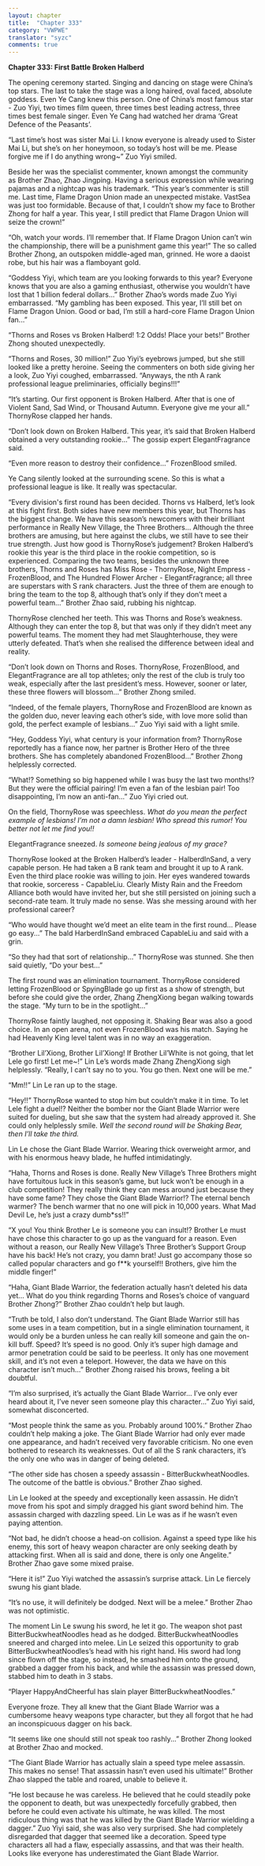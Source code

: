 ```yaml
---
layout: chapter
title:  "Chapter 333"
category: "VWPWE"
translator: "syzc"
comments: true
---
```


**Chapter 333: First Battle Broken Halberd**

The opening ceremony started. Singing and dancing on stage were China’s top stars. The last to take the stage was a long haired, oval faced, absolute goddess. Even Ye Cang knew this person. One of China’s most famous star - Zuo Yiyi, two times film queen, three times best leading actress, three times best female singer. Even Ye Cang had watched her drama ‘Great Defence of the Peasants’.

“Last time’s host was sister Mai Li. I know everyone is already used to Sister Mai Li, but she’s on her honeymoon, so today’s host will be me. Please forgive me if I do anything wrong~” Zuo Yiyi smiled.

Beside her was the specialist commenter, known amongst the community as Brother Zhao, Zhao Jingping. Having a serious expression while wearing pajamas and a nightcap was his trademark. “This year’s commenter is still me. Last time, Flame Dragon Union made an unexpected mistake. VastSea was just too formidable. Because of that, I couldn’t show my face to Brother Zhong for half a year. This year, I still predict that Flame Dragon Union will seize the crown!”

“Oh, watch your words. I’ll remember that. If Flame Dragon Union can’t win the championship, there will be a punishment game this year!” The so called Brother Zhong, an outspoken middle-aged man, grinned. He wore a daoist robe, but his hair was a flamboyant gold.

“Goddess Yiyi, which team are you looking forwards to this year? Everyone knows that you are also a gaming enthusiast, otherwise you wouldn’t have lost that 1 billion federal dollars...” Brother Zhao’s words made Zuo Yiyi embarrassed. “My gambling has been exposed. This year, I’ll still bet on Flame Dragon Union. Good or bad, I’m still a hard-core Flame Dragon Union fan...”

“Thorns and Roses vs Broken Halberd! 1:2 Odds! Place your bets!” Brother Zhong shouted unexpectedly.

“Thorns and Roses, 30 million!” Zuo Yiyi’s eyebrows jumped, but she still looked like a pretty heroine. Seeing the commenters on both side giving her a look, Zuo Yiyi coughed, embarrassed. “Anyways, the nth A rank professional league preliminaries, officially begins!!!” 

“It’s starting. Our first opponent is Broken Halberd. After that is one of Violent Sand, Sad Wind, or Thousand Autumn. Everyone give me your all.” ThornyRose clapped her hands.

“Don’t look down on Broken Halberd. This year, it’s said that Broken Halberd obtained a very outstanding rookie...” The gossip expert ElegantFragrance said.

“Even more reason to destroy their confidence...” FrozenBlood smiled.

Ye Cang silently looked at the surrounding scene. So this is what a professional league is like. It really was spectacular.

“Every division's first round has been decided. Thorns vs Halberd, let’s look at this fight first. Both sides have new members this year, but Thorns has the biggest change. We have this season’s newcomers with their brilliant performance in Really New Village, the Three Brothers… Although the three brothers are amusing, but here against the clubs, we still have to see their true strength. Just how good is ThornyRose’s judgement? Broken Halberd’s rookie this year is the third place in the rookie competition, so is experienced. Comparing the two teams, besides the unknown three brothers, Thorns and Roses has Miss Rose - ThornyRose, Night Empress - FrozenBlood, and The Hundred Flower Archer - ElegantFragrance; all three are superstars with S rank characters. Just the three of them are enough to bring the team to the top 8, although that’s only if they don’t meet a powerful team...” Brother Zhao said, rubbing his nightcap.

ThornyRose clenched her teeth. This was Thorns and Rose’s weakness. Although they can enter the top 8, but that was only if they didn’t meet any powerful teams. The moment they had met Slaughterhouse, they were utterly defeated. That’s when she realised the difference between ideal and reality.

“Don’t look down on Thorns and Roses. ThornyRose, FrozenBlood, and ElegantFragrance are all top athletes; only the rest of the club is truly too weak, especially after the last president’s mess. However, sooner or later, these three flowers will blossom...” Brother Zhong smiled.

“Indeed, of the female players, ThornyRose and FrozenBlood are known as the golden duo, never leaving each other’s side, with love more solid than gold, the perfect example of lesbians...” Zuo Yiyi said with a light smile.

“Hey, Goddess Yiyi, what century is your information from? ThornyRose reportedly has a fiance now, her partner is Brother Hero of the three brothers. She has completely abandoned FrozenBlood...” Brother Zhong helplessly corrected.

“What!? Something so big happened while I was busy the last two months!? But they were the official pairing! I’m even a fan of the lesbian pair! Too disappointing, I’m now an anti-fan...” Zuo Yiyi cried out.

On the field, ThornyRose was speechless. *What do you mean the perfect example of lesbians! I’m not a damn lesbian! Who spread this rumor! You better not let me find you!!*

ElegantFragrance sneezed. *Is someone being jealous of my grace?*

ThornyRose looked at the Broken Halberd’s leader - HalberdInSand, a very capable person. He had taken a B rank team and brought it up to A rank. Even the third place rookie was willing to join. Her eyes wandered towards that rookie, sorceress - CapableLiu. Clearly Misty Rain and the Freedom Alliance both would have invited her, but she still persisted on joining such a second-rate team. It truly made no sense. Was she messing around with her professional career?

“Who would have thought we’d meet an elite team in the first round… Please go easy...” The bald HarberdInSand embraced CapableLiu and said with a grin.

“So they had that sort of relationship...” ThornyRose was stunned. She then said quietly, “Do your best...”

The first round was an elimination tournament. ThornyRose considered letting FrozenBlood or SpyingBlade go up first as a show of strength, but before she could give the order, Zhang ZhengXiong began walking towards the stage. “My turn to be in the spotlight...”

ThornyRose faintly laughed, not opposing it. Shaking Bear was also a good choice. In an open arena, not even FrozenBlood was his match. Saying he had Heavenly King level talent was in no way an exaggeration.

“Brother Lil’Xiong, Brother Lil’Xiong! If Brother Lil’White is not going, that let Lele go first! Let me~!” Lin Le’s words made Zhang ZhengXiong sigh helplessly. “Really, I can’t say no to you. You go then. Next one will be me.”

“Mm!!” Lin Le ran up to the stage.

“Hey!!” ThornyRose wanted to stop him but couldn’t make it in time. To let Lele fight a duel!? Neither the bomber nor the Giant Blade Warrior were suited for dueling, but she saw that the system had already approved it. She could only helplessly smile. *Well the second round will be Shaking Bear, then I’ll take the third.*

Lin Le chose the Giant Blade Warrior. Wearing thick overweight armor, and with his enormous heavy blade, he huffed intimidatingly.

“Haha, Thorns and Roses is done. Really New Village’s Three Brothers might have fortuitous luck in this season’s game, but luck won’t be enough in a club competition! They really think they can mess around just because they have some fame? They chose the Giant Blade Warrior!? The eternal bench warmer? The bench warmer that no one will pick in 10,000 years. What Mad Devil Le, he’s just a crazy dumb\*ss!!”

“X you! You think Brother Le is someone you can insult!? Brother Le must have chose this character to go up as the vanguard for a reason. Even without a reason, our Really New Village’s Three Brother’s Support Group have his back! He’s not crazy, you damn brat! Just go accompany those so called popular characters and go f\*\*k yourself!! Brothers, give him the middle finger!”

“Haha, Giant Blade Warrior, the federation actually hasn’t deleted his data yet… What do you think regarding Thorns and Roses’s choice of vanguard Brother Zhong?” Brother Zhao couldn’t help but laugh.

“Truth be told, I also don’t understand. The Giant Blade Warrior still has some uses in a team competition, but in a single elimination tournament, it would only be a burden unless he can really kill someone and gain the on-kill buff. Speed? It’s speed is no good. Only it’s super high damage and armor penetration could be said to be peerless. It only has one movement skill, and it’s not even a teleport. However, the data we have on this character isn’t much...” Brother Zhong raised his brows, feeling a bit doubtful.

“I’m also surprised, it’s actually the Giant Blade Warrior… I’ve only ever heard about it, I’ve never seen someone play this character...” Zuo Yiyi said, somewhat disconcerted.

“Most people think the same as you. Probably around 100%.” Brother Zhao couldn’t help making a joke. The Giant Blade Warrior had only ever made one appearance, and hadn’t received very favorable criticism. No one even bothered to research its weaknesses. Out of all the S rank characters, it’s the only one who was in danger of being deleted.

“The other side has chosen a speedy assassin - BitterBuckwheatNoodles. The outcome of the battle is obvious.” Brother Zhao sighed.

Lin Le looked at the speedy and exceptionally keen assassin. He didn’t move from his spot and simply dragged his giant sword behind him. The assassin charged with dazzling speed. Lin Le was as if he wasn’t even paying attention.

“Not bad, he didn’t choose a head-on collision. Against a speed type like his enemy, this sort of heavy weapon character are only seeking death by attacking first. When all is said and done, there is only one Angelite.” Brother Zhao gave some mixed praise.

“Here it is!” Zuo Yiyi watched the assassin’s surprise attack. Lin Le fiercely swung his giant blade.

“It’s no use, it will definitely be dodged. Next will be a melee.” Brother Zhao was not optimistic.

The moment Lin Le swung his sword, he let it go. The weapon shot past BitterBuckwheatNoodles head as he dodged. BitterBuckwheatNoodles sneered and charged into melee. Lin Le seized this opportunity to grab BitterBuckwheatNoodles’s head with his right hand. His sword had long since flown off the stage, so instead, he smashed him onto the ground, grabbed a dagger from his back, and while the assassin was pressed down, stabbed him to death in 3 stabs.

“Player HappyAndCheerful has slain player BitterBuckwheatNoodles.”

Everyone froze. They all knew that the Giant Blade Warrior was a cumbersome heavy weapons type character, but they all forgot that he had an inconspicuous dagger on his back. 

“It seems like one should still not speak too rashly...” Brother Zhong looked at Brother Zhao and mocked.

“The Giant Blade Warrior has actually slain a speed type melee assassin. This makes no sense! That assassin hasn’t even used his ultimate!” Brother Zhao slapped the table and roared, unable to believe it.

“He lost because he was careless. He believed that he could steadily poke the opponent to death, but was unexpectedly forcefully grabbed, then before he could even activate his ultimate, he was killed. The most ridiculous thing was that he was killed by the Giant Blade Warrior wielding a dagger.” Zuo Yiyi said, she was also very surprised. She had completely disregarded that dagger that seemed like a decoration. Speed type characters all had a flaw, especially assassins, and that was their health. Looks like everyone has underestimated the Giant Blade Warrior.
